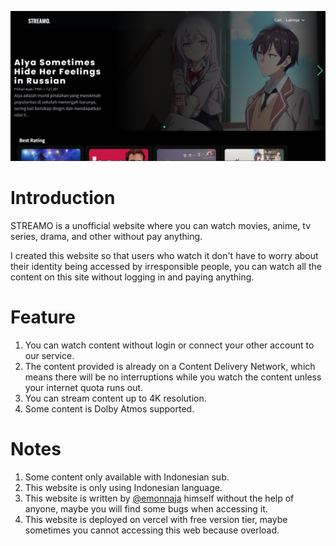 ![STREAMO Screenshot](https://github.com/emonnaja/streamo-project/blob/main/streamo-screenshot.jpg?raw=true)

# Introduction
STREAMO is a unofficial website where you can watch movies, anime, tv series, drama, and other without pay anything.

I created this website so that users who watch it don't have to worry about their identity being accessed by irresponsible people, you can watch all the content on this site without logging in and paying anything.

# Feature
1. You can watch content without login or connect your other account to our service.
2. The content provided is already on a Content Delivery Network, which means there will be no interruptions while you watch the content unless your internet quota runs out.
3. You can stream content up to 4K resolution.
4. Some content is Dolby Atmos supported.

# Notes
1. Some content only available with Indonesian sub.
2. This website is only using Indonesian language.
3. This website is written by [@emonnaja](https://github.com/emonnaja) himself without the help of anyone, maybe you will find some bugs when accessing it.
4. This website is deployed on vercel with free version tier, maybe sometimes you cannot accessing this web because overload.

